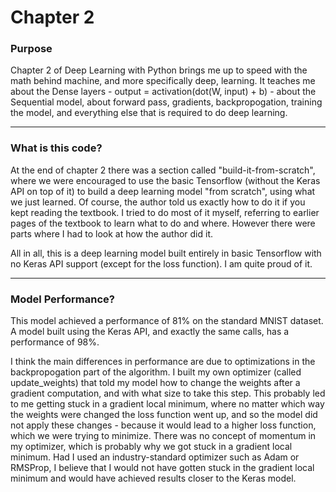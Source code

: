 # Chapter 2 

### Purpose

Chapter 2 of Deep Learning with Python brings me up to speed with the math behind machine, and more specifically deep, learning. 
It teaches me about the Dense layers - output = activation(dot(W, input) + b) - about the Sequential model, about forward pass, gradients, backpropogation, training the model, and everything else that is required to do deep learning. 

---
### What is this code?

At the end of chapter 2 there was a section called "build-it-from-scratch", where we were encouraged to use the basic Tensorflow (without the Keras API on top of it) to build a deep learning model "from scratch", using what we just learned. 
Of course, the author told us exactly how to do it if you kept reading the textbook. 
I tried to do most of it myself, referring to earlier pages of the textbook to learn what to do and where. 
However there were parts where I had to look at how the author did it. 

All in all, this is a deep learning model built entirely in basic Tensorflow with no Keras API support (except for the loss function). I am quite proud of it. 

---
### Model Performance?

This model achieved a performance of 81% on the standard MNIST dataset.
A model built using the Keras API, and exactly the same calls, has a performance of 98%. 

I think the main differences in performance are due to optimizations in the backpropogation part of the algorithm. 
I built my own optimizer (called update_weights) that told my model how to change the weights after a gradient computation, and with what size to take this step. 
This probably led to me getting stuck in a gradient local minimum, where no matter which way the weights were changed the loss function went up, and so the model did not apply these changes - because it would lead to a higher loss function, which we were trying to minimize. 
There was no concept of momentum in my optimizer, which is probably why we got stuck in a gradient local minimum. 
Had I used an industry-standard optimizer such as Adam or RMSProp, I believe that I would not have gotten stuck in the gradient local minimum and would have achieved results closer to the Keras model. 

